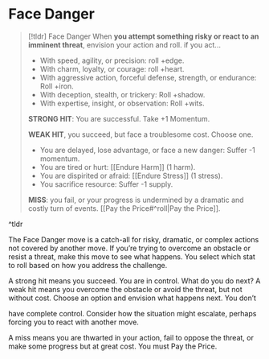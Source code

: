 # Face Danger
> [!tldr] Face Danger
> When **you attempt something risky or react to an imminent threat**, envision your action and roll. if you act...
> - With speed, agility, or precision: roll +edge.
> - With charm, loyalty, or courage: roll +heart.
> - With aggressive action, forceful defense, strength, or endurance: Roll +iron.
> - With deception, stealth, or trickery: Roll +shadow.
> - With expertise, insight, or observation: Roll +wits.
> 
> **STRONG HIT**: You are successful. Take +1 Momentum.
> 
> **WEAK HIT**, you succeed, but face a troublesome cost. Choose one.
> - You are delayed, lose advantage, or face a new danger: Suffer -1 momentum.
> - You are tired or hurt: [[Endure Harm]] (1 harm).
> - You are dispirited or afraid: [[Endure Stress]] (1 stress).
> - You sacrifice resource: Suffer -1 supply.
> 
> **MISS**: you fail, or your progress is undermined by a dramatic and costly turn of events. [[Pay the Price#^roll|Pay the Price]].

^tldr

The Face Danger move is a catch-all for risky, dramatic, or complex actions not covered by another move. If you’re trying to overcome an obstacle or resist a threat, make this move to see what happens. You select which stat to roll based on how you address the challenge.

A strong hit means you succeed. You are in control. What do you do next? A weak hit means you overcome the obstacle or avoid the threat, but not without cost. Choose an option and envision what happens next. You don’t

have complete control. Consider how the situation might escalate, perhaps forcing you to react with another move.

A miss means you are thwarted in your action, fail to oppose the threat, or make some progress but at great cost. You must Pay the Price.